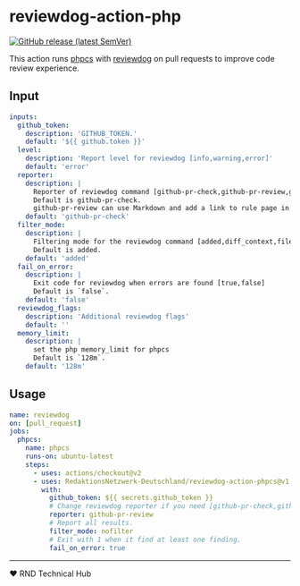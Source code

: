 # reviewdog-action-php

[![GitHub release (latest SemVer)](https://img.shields.io/github/v/release/RedaktionsNetzwerk-Deutschland/reviewdog-action-phpcs?logo=github&sort=semver)](https://github.com/RedaktionsNetzwerk-Deutschland/reviewdog-action-phpcs/releases)

This action runs [phpcs](https://github.com/squizlabs/PHP_CodeSniffer) with [reviewdog](https://github.com/reviewdog/reviewdog) on pull requests to improve code review experience.


## Input

```yaml
inputs:
  github_token:
    description: 'GITHUB_TOKEN.'
    default: '${{ github.token }}'
  level:
    description: 'Report level for reviewdog [info,warning,error]'
    default: 'error'
  reporter:
    description: |
      Reporter of reviewdog command [github-pr-check,github-pr-review,github-check].
      Default is github-pr-check.
      github-pr-review can use Markdown and add a link to rule page in reviewdog reports.
    default: 'github-pr-check'
  filter_mode:
    description: |
      Filtering mode for the reviewdog command [added,diff_context,file,nofilter].
      Default is added.
    default: 'added'
  fail_on_error:
    description: |
      Exit code for reviewdog when errors are found [true,false]
      Default is `false`.
    default: 'false'
  reviewdog_flags:
    description: 'Additional reviewdog flags'
    default: ''
  memory_limit:
    description: |
      set the php memory_limit for phpcs
      Default is `128m`.
    default: '128m'
```

## Usage

```yaml
name: reviewdog
on: [pull_request]
jobs:
  phpcs:
    name: phpcs
    runs-on: ubuntu-latest
    steps:
      - uses: actions/checkout@v2
      - uses: RedaktionsNetzwerk-Deutschland/reviewdog-action-phpcs@v1
        with:
          github_token: ${{ secrets.github_token }}
          # Change reviewdog reporter if you need [github-pr-check,github-check,github-pr-review].
          reporter: github-pr-review
          # Report all results.
          filter_mode: nofilter
          # Exit with 1 when it find at least one finding.
          fail_on_error: true
```

___

♥ RND Technical Hub